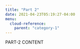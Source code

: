 ```yaml
---
title: "Part 2"
date: 2021-04-23T05:19:27-04:00
menu:
  cloud-reference:
    parent: "category-1"
---
```


PART-2 CONTENT
